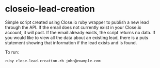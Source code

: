 # closeio-lead-creation

Simple script created using Close.io ruby wrapper to publish a new lead through the API. If the email does not currently exist in your Close.io account, it will post. If the email already exists, the script returns no data. If you would like to view all the data about an existing lead, there is a puts statement showing that information if the lead exists and is found.

To run:

`ruby close-lead-creation.rb john@example.com`
